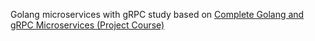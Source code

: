 Golang microservices with gRPC study based on [Complete Golang and gRPC Microservices (Project Course)](https://www.youtube.com/watch?v=ea_4Ug5WWYE&list=WL&index=76&pp=gAQBiAQB)
